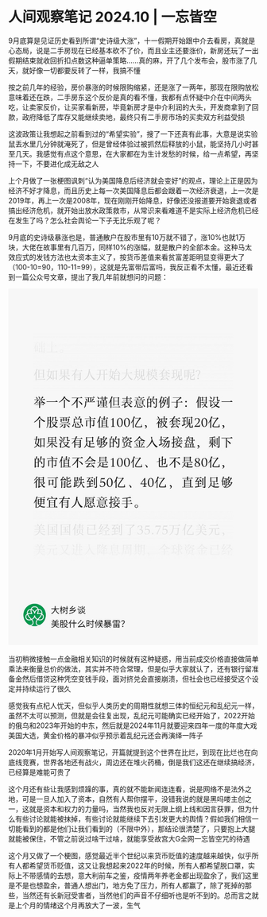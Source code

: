 # 人间观察笔记 2024.10 | 一忘皆空

9月底算是见证历史看到所谓“史诗级大涨”，十一假期开始跟中介去看房，真就是心态局，说是二手房现在已经基本砍不了价，而且业主还要涨价，新房还玩了一出假期结束就收回折扣点数这种逼单策略……真的麻，开了几个发布会，股市涨了几天，就好像一切都要反转了一样，我搞不懂

按之前几年的经验，房价暴涨的时候限购缩紧，还是涨了一两年，那现在限购放松意味着还在跌，二手房东这个反价是真的看不懂，我都有点怀疑中介在中间两头吃，让卖家反价，让买家看新房，毕竟新房才是中介利润的大头，开发商拿到了回款，政府降低了库存又能继续卖地，最终只有二手房市场的买卖双方利益受损

这波政策让我想起之前看到过的“希望实验”，搜了一下还真有此事，大意是说实验鼠丢水里几分钟就淹死了，但是曾经体验过被抓然后释放的小鼠，能坚持几小时甚至几天。我感觉有点这个意思，在大家都在为生计发愁的时候，给一点希望，再坚持一下，不要进化成无敌之人

上个月做了一张梗图讽刺“认为美国降息后经济就会变好”的观点，理论上正是因为经济不好才降息，而且历史上每一次美国降息后都会跟着一次经济衰退，上一次是2019年，再上一次是2008年，现在刚刚开始降息，好像还没报道要开始衰退或者搞出经济危机，就开始出放水政策救市，从常识来看难道不是实际上经济危机已经在发生了吗？怎么社会舆论一下子无比乐观了呢？

9月底的史诗级暴涨也是，普通散户在股市里有10万就不错了，涨10%也就1万块，大佬在故事里有几百万，同样10%的涨幅，就是散户的全部本金。这种马太效应式的发钱方法也太资本主义了，按货币差值来看贫富差距明显变得更大了（100-10=90，110-11=99），这就是先富带后富吗，我反正看不太懂，最近还看到一篇公众号文章，提出了我几年前就想问的问题：

![美股](../img/10_美股.jpg)

当初稍微接触一点金融相关知识的时候就有这种疑惑，用当前成交价格直接做简单乘法来衡量总价的做法，其实并不符合常理，但是似乎大家就认了，还有银行留准备金然后借贷这种凭空变钱手段，面对挤兑会直接崩溃，但社会也已经接受这个设定并持续运行了很久

感觉我有点杞人忧天，但似乎人类历史的周期性就想三体的恒纪元和乱纪元一样，虽然不太可以预测，但就是会往复出现，乱纪元可能确实已经开始了，2022开始的俄乌和2023年开始的中东，然后就是2024年11月就要迎来四年一度的年度大戏美国大选，黄金价格的暴冲似乎预示着乱纪元还会再演绎一阵子

2020年1月开始写人间观察笔记，开篇就提到这个世界在比烂，到现在比烂也在向底线竞赛，世界各地还有战火，周边还在堆火药桶，倒是我们这还在继续搞经济，已经算是难能可贵了

这个月还有些让我感到烦躁的事，真的就不能新闻连连看，说是网络不是法外之地，可是一旦人加入了资本，自然有人帮你摆平，没错我说的就是黑吗喽主创之一，这就是资本和权力的力量吗，当然我也反对无限上纲上线和因言获罪，但为什么有些讨论就能被抹掉，有些讨论就能继续下去引发更大的舆情？假如我们相信一切能看到的都是他们让我们看到的（不限中外），那结论很清楚了，只要抱上大腿就能被保住，不管之前说过啥干过啥，就能享受故宫大G全网一忘皆空咒的待遇

这个月又做了一个梗图，感觉最近半个世纪以来货币贬值的速度越来越快，似乎所有人都希望货币贬值，这又让我想起来2022年的时候，所有人都希望脱口罩，实际上不带感情的去想，意大利前车之鉴，疫情两年养老金都出现盈余了，我们这里是不是也想盈余，普通人想出门，地方免了压力，所有人都赢了，除了死掉的那些，当然还有长新冠受害者，当然他们的声音不仔细听也是听不到的。总而言之就是上个月的情绪这个月再放大了一波，生气
